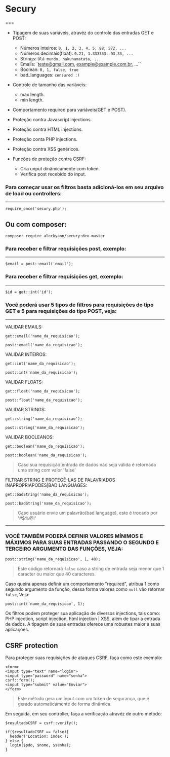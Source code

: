 # Secury
===

* Tipagem de suas variáveis, atravéz do controle das entradas GET e POST:
  * Números inteiros: `0, 1, 2, 3, 4, 5, 88, 572, ...`
  * Números decimais(float): `0.21, 1.333333. 93.33, ...`
  * Strings: `Olá mundo, hakunamatata, ...`
  * Emails: `teste@gmail.com, example@example.com.br, ...``
  * Boolean: `0, 1, false, true`
  * bad_languages: `censured :)`

* Controle de tamanho das variáveis:
  * max length.
  * min length.

* Comportamento required para variáveis(GET e POST).
* Proteção contra Javascript injections.
* Proteção contra HTML injections.
* Proteção conta PHP injections.
* Proteção contra XSS genéricos.
* Funções de proteção contra CSRF:
  * Cria unput dinâmicamente com token.
  * Verifica post recebido do input.

### Para começar usar os filtros basta adicioná-los em seu arquivo de load ou controllers:
---
```
require_once('secury.php');
```
## Ou com composer:
```
composer require aleckyann/secury:dev-master
```

### Para receber e filtrar requisições post, exemplo:
---
```
$email = post::email('email');
```

### Para receber e filtrar requisições get, exemplo:
---
```
$id = get::int('id');
```

### Você poderá usar 5 tipos de filtros para requisições do tipo GET e 5 para requisições do tipo POST, veja:
---

VALIDAR EMAILS:
```     
get::email('name_da_requisicao');

post::email('name_da_requisicao');
```

VALIDAR INTEIROS:
```  
get::int('name_da_requisicao');

post::int('name_da_requisicao');
```

VALIDAR FLOATS:
```     
get::float('name_da_requisicao');

post::float('name_da_requisicao');
```

VALIDAR STRINGS:
```   
get::string('name_da_requisicao');

post::string('name_da_requisicao');
```

VALIDAR BOOLEANOS:
```
get::boolean('name_da_requisicao');

post::boolean('name_da_requisicao');
```

> Caso sua requisição|entrada de dados não seja válida é retornada uma string com valor 'false'

FILTRAR STRING E PROTEGÊ-LAS DE PALAVRIADOS INAPROPRIAPODES|BAD LANGUAGES:
```
get::badString('name_da_requisicao');

post::badString('name_da_requisicao');
```
> Caso usuário envie um palavrão(bad language), este é trocado por '#$%@!'


---

### VOCÊ TAMBÉM PODERÁ DEFINIR VALORES MÍNIMOS E MÁXIMOS PARA SUAS ENTRADAS PASSANDO O SEGUNDO E TERCEIRO ARGUMENTO DAS FUNÇÕES, VEJA:
```
post::string('name_da_requisicao', 1, 40);
```
>Este código retornará `false` caso a string de entrada seja menor que 1 caracter ou maior que 40 caracteres.

Caso queira apenas definir um comportamento "required", atribua 1 como segundo argumento da função, dessa forma valores como `null` vão retornar `false`, Veja:
```
post::int('name_da_requisicao', 1);
```

Os filtros podem proteger sua aplicação de diversos injections, tais como: PHP injection, script injection, html injection |  XSS, além de tipar a entrada de dados.
A tipagem de suas entradas oferece uma robustes maior à suas aplicações.


CSRF protection
---

Para proteger suas requisições de ataques CSRF, faça como este exemplo:

```
<form>
<input type="text" name="login">
<input type="password" name="senha">
csrf::form();
<input type="submit" value="Enviar">
</form>
```
>Este método gera um input com um token de segurança, que é gerado automaticamente de forma dinâmica.

Em seguida, em seu controller, faça a verificação atravéz de outro método:
```
$resultadoCSRF = csrf::verify();

if($resultadoCSRF == false){
  header('Location: index');
} else {
  login($pdo, $nome, $senha);
}
```
